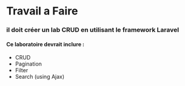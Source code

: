 # Travail a Faire

### il doit créer un lab CRUD en utilisant le framework Laravel
#### Ce laboratoire devrait inclure :

- CRUD
- Pagination
- Filter
- Search (using Ajax)